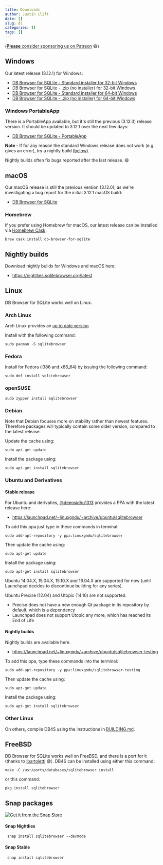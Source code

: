 ```yaml
---
title: Downloads
author: Justin Clift
date: []
slug: dl
categories: []
tags: []
---
```


([**Please** consider sponsoring us on Patreon](https://www.patreon.com/db4s) :smile:)

## Windows

Our latest release (3.12.1) for Windows:

* [DB Browser for SQLite - Standard installer for 32-bit Windows](https://github.com/sqlitebrowser/sqlitebrowser/releases/download/v3.12.1/DB.Browser.for.SQLite-3.12.1-win32.msi)
* [DB Browser for SQLite - .zip (no installer) for 32-bit Windows](https://github.com/sqlitebrowser/sqlitebrowser/releases/download/v3.12.1/DB.Browser.for.SQLite-3.12.1-win32.zip)
* [DB Browser for SQLite - Standard installer for 64-bit Windows](https://github.com/sqlitebrowser/sqlitebrowser/releases/download/v3.12.1/DB.Browser.for.SQLite-3.12.1-win64.msi)
* [DB Browser for SQLite - .zip (no installer) for 64-bit Windows](https://github.com/sqlitebrowser/sqlitebrowser/releases/download/v3.12.1/DB.Browser.for.SQLite-3.12.1-win64.zip)

### Windows PortableApp

There is a PortableApp available, but it's still the previous (3.12.0) release version.  It should be updated to 3.12.1 over the next few days:

* [DB Browser for SQLite - PortableApp](https://download.sqlitebrowser.org/SQLiteDatabaseBrowserPortable_3.12.0_English.paf.exe)


**Note** - If for any reason the standard Windows release does not work
(e.g. gives an error), try a nightly build ([below](#nightly-builds)).

Nightly builds often fix bugs reported after the last release. :smile:

## macOS

Our macOS release is still the previous version (3.12.0), as we're investigating a bug report for the initial 3.12.1 macOS build:

* [DB Browser for SQLite](https://github.com/sqlitebrowser/sqlitebrowser/releases/download/v3.12.0/DB.Browser.for.SQLite-3.12.0.dmg)

### Homebrew

If you prefer using Homebrew for macOS, our latest release can be installed via [Homebrew Cask](https://caskroom.github.io/ "Homebrew Cask"):

    brew cask install db-browser-for-sqlite

## Nightly builds

Download nightly builds for Windows and macOS here:

* https://nightlies.sqlitebrowser.org/latest

## Linux

DB Browser for SQLite works well on Linux.

### Arch Linux

Arch Linux provides an [up to date version](https://www.archlinux.org/packages/community/x86_64/sqlitebrowser/)

Install with the following command:
    
    sudo pacman -S sqlitebrowser

### Fedora

Install for Fedora (i386 and x86_64) by issuing the following command:

    sudo dnf install sqlitebrowser
    
### openSUSE

    sudo zypper install sqlitebrowser

### Debian

Note that Debian focuses more on stability rather than newest features. Therefore packages will typically contain some older version, compared to the latest release.

Update the cache using:

    sudo apt-get update

Install the package using:

    sudo apt-get install sqlitebrowser


### Ubuntu and Derivatives

#### Stable release

For Ubuntu and derivaties, [@deepsidhu1313](https://github.com/deepsidhu1313)
provides a PPA with the latest release here:

* https://launchpad.net/~linuxgndu/+archive/ubuntu/sqlitebrowser

To add this ppa just type in these commands in terminal:

    sudo add-apt-repository -y ppa:linuxgndu/sqlitebrowser

Then update the cache using:

    sudo apt-get update

Install the package using:

    sudo apt-get install sqlitebrowser

Ubuntu 14.04.X, 15.04.X, 15.10.X and 16.04.X are supported for now (until
Launchpad decides to discontinue building for any series).

Ubuntu Precise (12.04) and Utopic (14.10) are not supported:
* Precise does not have a new enough Qt package in its repository by default,
  which is a dependency
* Launchpad does not support Utopic any more, which has reached its End of
  Life

#### Nightly builds

Nightly builds are available here:

* https://launchpad.net/~linuxgndu/+archive/ubuntu/sqlitebrowser-testing

To add this ppa, type these commands into the terminal:

    sudo add-apt-repository -y ppa:linuxgndu/sqlitebrowser-testing

Then update the cache using:

    sudo apt-get update

Install the package using:

    sudo apt-get install sqlitebrowser

### Other Linux

On others, compile DB4S using the instructions
in [BUILDING.md](https://github.com/sqlitebrowser/sqlitebrowser/blob/master/BUILDING.md#build-instructions-and-requirements).

## FreeBSD

DB Browser for SQLite works well on FreeBSD, and there is a port for it (thanks
to [lbartoletti](https://github.com/lbartoletti) :smile:).  DB4S can be installed
using either this command:

    make -C /usr/ports/databases/sqlitebrowser install

or this command:

    pkg install sqlitebrowser

## Snap packages

[![Get it from the Snap Store](https://snapcraft.io/static/images/badges/en/snap-store-black.svg)](https://snapcraft.io/sqlitebrowser)

#### Snap Nightlies

     snap install sqlitebrowser --devmode

#### Snap Stable

     snap install sqlitebrowser
